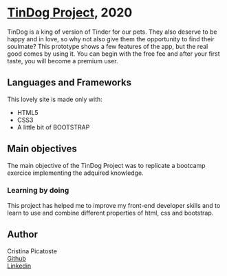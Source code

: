 <h1><a href="https://cristinapicatoste.github.io/tinDog/">TinDog Project</a>, 2020</h1>

TinDog is a king of version of Tinder for our pets. They also deserve to be happy and in love, so why not also give them the opportunity to find their soulmate? This prototype shows a few features of the app, but the real good comes by using it. You can begin with the free fee and after your first taste, you will become a premium user. 

<h2>Languages and Frameworks</h2>

This lovely site is made only with:
<ul>
   <li>HTML5</li>
   <li>CSS3</li>
   <li>A little bit of BOOTSTRAP</li>
</ul>

<h2>Main objectives</h2>

The main objective of the TinDog Project was to replicate a bootcamp exercice implementing the adquired knowledge.

<h3>Learning by doing</h3>

This project has helped me to improve my front-end developer skills and to learn to use and combine different properties of html, css and bootstrap. 

<h2>Author</h2>

Cristina Picatoste
<br>
<a href="https://github.com/cristinapicatoste">Github</a>
<br>
<a href="https://www.linkedin.com/in/cristinapicatoste/">Linkedin</a>
